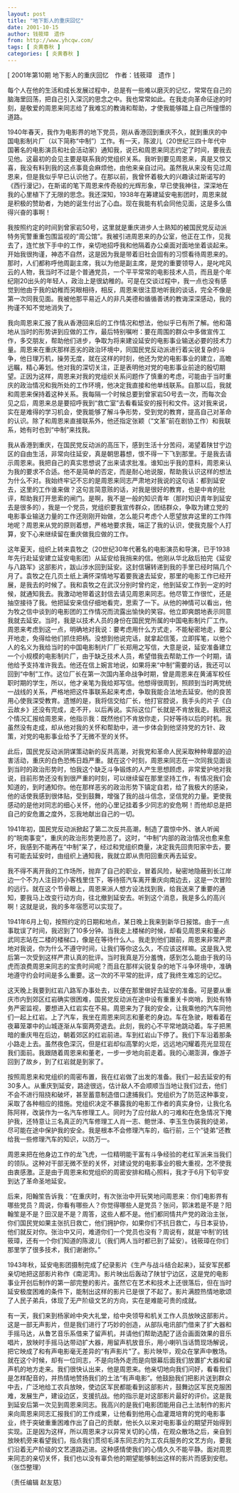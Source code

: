 ```yaml
---
layout: post
title: "地下影人的重庆回忆"
date: 2001-10-15
author: 钱筱璋　遗作
from: http://www.yhcqw.com/
tags: [ 炎黄春秋 ]
categories: [ 炎黄春秋 ]
---
```



[ 2001年第10期 地下影人的重庆回忆　作者：钱筱璋　遗作 ]


每个人在他的生活和成长发展过程中，总是有一些难以磨灭的记忆，常常在自己的脑海里回荡，把自己引入深沉的思念之中。我也常常如此。在我走向革命征途的时刻，是敬爱的周恩来同志给了我难忘的教诲和帮助，才使我能够踏上自己所憧憬的道路。


1940年春天，我作为电影界的地下党员，刚从香港回到重庆不久，就到重庆的中国电影制片厂（以下简称“中制”）工作。有一天，陈波儿（20世纪三四十年代中国著名的电影演员和社会活动家）通知我，说已和周恩来同志约定了时间，要我去见他。这最初的会见主要是联系我的党组织关系。我听到要见周恩来，真是又惊又喜，我没有料到我的这点事竟会麻烦他，由他来亲自过问。虽然我从来没有见过周恩来，但是我似乎早已认识他了。在那以前，我曾怀着极大的兴趣读过斯诺写的《西行漫记》，在斯诺的笔下周恩来传奇般的光辉形象，早已使我神往，深深地在我的心里植下了无限的思念。我还深知，1938年在筹建延安电影团时，周恩来就是积极的赞助者，为她的诞生付出了心血。现在我能有机会同他见面，这是多么值得兴奋的事啊！


我按照约定的时间到曾家岩50号，这里就是重庆进步人士熟知的被国民党反动派特务宪警重重包围监视的“周公馆”。我被引进周恩来的办公室，他正在工作，见我去了，连忙放下手中的工作，亲切地招呼我和他隔着办公桌面对面地坐着谈起来。开始我很拘谨，神态不自然，这是因为我是带着旧社会固有的习惯看待周恩来的。那时，人们都称呼他周副主席，我以为他是副主席，是党的重要领导人，是叱咤风云的人物，我当时不过是个普通党员，一个平平常常的电影技术人员，而且是个年纪刚20出头的年轻人，政治上是很幼稚的。可是在交谈过程中，我一点也没有感觉到他由于我的幼稚而另眼相待，相反，周恩来很注意地听我的谈话，完全不像是第一次同我见面。我被他那平易近人的非凡美德和循循善诱的教诲深深感动，我的拘谨不知不觉地消失了。


我向周恩来汇报了我从香港回来后的工作情况和想法，他似乎已有所了解。他和蔼地从当时的形势讲到应做的工作，最后特别嘱咐：要在周围的群众中多做宣传工作，多交朋友，帮助他们进步，争取为将来建设延安的电影事业输送必要的技术力量。周恩来在重庆那样恶劣的政治环境中，同国民党反动派进行着尖锐复杂的斗争，他日理万机，操劳无度，就在这样的时刻，他还为党的电影事业的建立，高瞻远瞩，精心筹划。他对我的深切关注，正是表明他对党的电影事业前途的殷切期望。正因为这样，周恩来对我的党组织关系问题作了慎重的考虑，可能由于当时重庆的政治情况和我所处的工作环境，他决定我直接和他单线联系。自那以后，我就和周恩来保持着这种关系。我每隔一个时候总要到曾家岩50号去一次，而每次会见之后，周恩来总是要招呼我到“救亡室”去看看延安的报刊和文件。这对我来说，实在是难得的学习机会，使我能够了解斗争形势，受到党的教育，提高自己对革命的认识。除了和周恩来直接联系外，他还指定张颖（“文革”前在剧协工作）和我联系，她有时也到“中制”来找我。


我从香港到重庆，在国民党反动派的高压下，感到生活十分苦闷，渴望着陕甘宁边区的自由生活，非常向往延安，真是朝思暮想，恨不得一下飞到那里。于是我去请示周恩来。我把自己的真实思想说了出来请求批准。谁知出乎我的意料，周恩来认为我的要求不合适。他不是简单的否定，而是耐心地说服，帮助我认识这样的想法为什么不对。我始终牢记不忘的是周恩来同志严肃地对我说的这句话：都到延安去，这里的工作谁来做？这句言简意赅的话，对我是很好的教育，也是中肯的批评，帮助我打开思索的闸门。是啊，我不是一般的知识青年（那时知识青年到延安去是很多的），我是一个党员，党组织要我宣传群众，团结群众，争取为建立党的电影事业输送力量的工作还刚刚开始做，怎么能只考虑个人愿望放弃这里的工作阵地呢？周恩来从党的原则着想，严格地要求我，端正了我的认识，使我克服个人打算，安下心来继续留在重庆做我应做的工作。


这年夏天，组织上转来袁牧之（20世纪30年代著名的电影演员和导演，已于1938年先行赴延安建立延安电影团）从延安给我捎来的信。他刚从华北敌后拍完《延安与八路军》这部影片，跋山涉水回到延安。这封信辗转递到我的手里已经时隔几个月了。袁牧之在几页土纸上满怀深情地写着要我速去延安，那里的电影工作已经开展，是我去的时候了。我和袁牧之在武汉分别时曾约定，他到延安工作到一定的时候，就通知我去。我激动地带着这封信去请见周恩来同志。他尽管工作很忙，还是抽空接待了我。他把延安来信仔细地看完，思索了一下。从他的神情可以看出，他为牧之信中谈到的电影团的工作情况而流露出愉快的笑容。他立即爽朗地表示同意我就去延安。当时，我是以技术人员的身份在国民党所属的中国电影制片厂工作。周恩来考虑到这一点，明确地对我说：要考虑用什么方式走，不能秘密地走，要公开地走，免得给他们抓住把柄。没想到他说完话，就拿起信笺，立即挥笔，以他个人的名义为我给当时的中国电影制片厂厂长郑用之写信，大意是说，延安准备建立一个小规模的电影制片厂，由于缺乏技术人员，希望借我去帮助工作一个时期，请他给予支持准许我去。他还在信上婉言地说，如果将来“中制”需要的话，我还可以回到“中制”工作。这位厂长在第一次国内革命战争时期，曾是周恩来在黄浦军校任职时期的学生，所以，他才亲笔为我给郑写信。他想得很周到，照顾到当时两党统一战线的关系，严格地把这件事联系起来考虑，争取我能合法地去延安。他的良苦用心使我深受教育。遗憾的是，我将信交给厂长，他打官腔说，我手头的片子《白云故乡》还没有完成，走不开，以后再说。实际这位厂长就是不肯放我走。我把这个情况汇报给周恩来，他指示我：既然他们不肯放你走，只好等待以后的时机。我虽然没有走成，却从他对我的关怀和帮助中，进一步体会到他坚持党的方针、政策，对党的电影事业给予了无微不至的关怀。


此后，国民党反动派阴谋策动新的反共高潮，对我党和革命人民采取种种卑鄙的迫害活动，重庆的白色恐怖日趋严重。就在这个时刻，周恩来同志在一次同我见面谈到当时的政治形势时，怕我这个缺乏斗争锻炼的人产生思想顾虑，非常爱护地对我说，目前形势还没有到很严重的时刻，可以继续留在那里坚持工作，有情况我们会知道的，到时通知你。他在那样恶劣的政治形势下镇定自若，给了我极大的感染，他的话使我感到很体贴，受到鼓舞，增强了我的战斗信念，坚信党的力量。更使我感动的是他对同志的细心关怀，他的心里记挂着多少同志的安危啊！而他却总是把自己的安危置之度外，忘我地献出自己的一切。


1941年初，国民党反动派掀起了第二次反共高潮，制造了震惊中外、骇人听闻的“皖南事变”，重庆的政治形势更险恶了。这时，“中制”内部的政治情况也愈来愈坏，我感到不能再在“中制”呆了，经过和党组织商量，决定我先回贵阳家中去，要有可能去延安时，由组织上通知我，我就立即从贵阳回重庆再去延安。


我不得不离开我的工作场所，抛弃了自己的职业，冒着风险，秘密地隐蔽到长江岸边一个不为人注目的小客栈里住下，等待搭汽车离开重庆向南边去，这是一次冒险的远行。就在这个节骨眼上，周恩来派人想方设法找到我，给我送来了重要的通知，要我马上改变行动方向，往北撤到延安去。听到这个消息，我是多么的高兴啊！这就是说，我的多年宿愿可以实现了。


1941年6月上旬，按照约定的日期和地点，某日晚上我来到新华日报馆。由于一点事耽误了时间，我迟到了10多分钟。当我走上楼梯的时候，却看见周恩来和董必武同志站在二楼的楼梯口，像是在等待什么人。我走到他们跟前，周恩来非常严肃地对我说，你为什么不遵守时间，让我们等你这么久，不应该这样嘛。这是我入党后第一次受到这样严肃认真的批评。当时我真是万分羞愧，感到怎么能由于我的马虎而浪费周恩来同志的宝贵时间呢？而且在那样尖锐复杂的地下斗争环境中，准确地遵守约会时间是多么重要。这一次的不平常的批评，成了我终生难忘的记忆。


这天晚上我要到红岩八路军办事处去，以便在那里做好去延安的准备。可是要从重庆市内到郊区红岩确实很困难，国民党反动派在途中设有重重关卡岗哨，到处有特务严密监视，要想进入红岩实在不易。周恩来为了我的安全，让我乘他的汽车同他们一起上红岩。上了汽车，我坐在周恩来同志和董老的身边。车在急驶，眼看着在夜幕笼罩中的山城逐渐从车窗两旁退去。此刻，我的心不平常地跳动着。车子把黑暗的重庆甩在后边，朝着郊区的红岩前进。车到红岩山下停了。我们下车沿着那条小路走上去。虽然夜色深沉，但是红岩却似高擎的火炬，远远地闪耀着亮光显现在我们面前。我跟随着周恩来和董老，一步一步地向前走着。我的心潮澎湃，像游子回到了故乡，到了红岩就是到家了。


按照周恩来和党组织的周密布置，我在红岩做了出发的准备。我们一起去延安的有30多人。从重庆到延安，路途很远，估计敌人不会顺顺当当地让我们过去，他们不会不进行阻挠和破坏，甚至蓄意制造借口逮捕我们。党组织为了防范这种事变，采取了各种相应的措施。党组织决定不暴露我的电影工作者的真实身份，让我化名陈阿祥，改装作为一名汽车修理工人。同时为了应付敌人的刁难和在危急情况下掩护我，还特意让三名真正的汽车修理工人肖一志、鲍世泽、李玉生伪装我的徒弟，尽可能在途中保护我的安全。我是根本不会修理汽车的，临行前，三个“徒弟”还教给我一些修理汽车的知识，以防万一。


周恩来把在他身边工作的龙飞虎，一位精明能干富有斗争经验的老红军派来当我们的领队。这种对干部无微不至的关怀，对建设党的电影事业的极大重视，怎不使我由衷感激。正是由于周恩来和党组织的周密安排和精心照料，我才于6月下旬平安到达了革命圣地延安。


后来，阳翰笙告诉我：“在重庆时，有次张治中开玩笑地问周恩来：你们电影界有哪些党员？周说，你看有哪些人？你觉得哪些人是党员？张问，郭沫若是不是？阳翰笙是不是？田汉是不是？周答，这些人都不是。他们都同情共产党的政治主张，你们国民党如果主张抗日救亡，他们拥护你，如果你们不抗日救亡，与日本妥协，他们就反对你。张治中又问，难道你们一个党员也没有？周说有，就是‘中制’的钱筱璋，还有一个你们知道的陈波儿（我们两人当时都已到了延安）。钱筱璋在你们那里学了很多技术，我们谢谢你。”


1943年秋，延安电影团摄制完成了纪录影片《生产与战斗结合起来》，延安军民都亲切地把这部影片称作《南泥湾》。影片映出后轰动了陕甘宁边区，这是党的电影事业开创后制作的第一部完整的影片。虽然它在艺术和技术上还很落后，但在当时延安极度困难的条件下，能制出这样的影片已是很了不起了。影片满腔热情地歌颂了人民子弟兵，体现了无产阶级文艺的方向，实在是难能可贵的成就。


有一天，我们来到杨家岭中央大礼堂，给中央领导和机关工作人员放映这部影片。这是一部无声影片，但是我们进行了巧妙的创造，从部队电讯部门借来了扩大器和手摇马达，从鲁艺音乐系借来了留声机，并请他们帮助选配了适合画面效果的音乐唱片，放映时手摇马达带动扩大器，用留声机放音乐，用小喇叭当话筒现场解说，把它映成了和有声电影毫无差异的“有声影片”了。影片映毕，观众在掌声中散场。就在这个时候，却有一位同志，不是向场外走而是向银幕后面我们放置扩大器和留声机的地方走来。我们很快认出来，他是周恩来。他亲切地向我们问好，看看我们是怎样配音的，并热情地赞扬我们的土法“有声电影”。他鼓励我们把影片送到群众中去，广泛地给工农兵放映，使边区军民都能看到这部影片，鼓舞边区军民克服困难，发展生产，建设边区，支援抗战。他的指示是对这部影片最好的评价。这是我到延安后第一次见到周恩来同志。我高兴的是我们电影团能用自己土法制作的影片来向周恩来同志汇报我们的工作成果，让他看到他用心血灌溉培育的党的电影事业，终于突破重重困难作出了自己的贡献，他长久以来对电影事业的期望开始得到实现。正是因为这样，所以周恩来才以异常关切的心情，在观众散场之后，亲自到放映机旁来看望我们，指点我们贯彻毛泽东同志的为工农兵服务的文艺方向，要我们沿着无产阶级的文艺道路迈进。这种感情使我们的心情久久不能平静。面对周恩来同志的亲切关怀，我们也以没有辜负他的期望能够制出这样的影片而感到安慰。（张岱整理）

（责任编辑 赵友慈）


